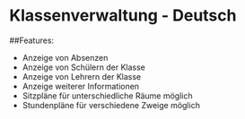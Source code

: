 # Klassenverwaltung - Deutsch

##Features:
- Anzeige von Absenzen
- Anzeige von Schülern der Klasse
- Anzeige von Lehrern der Klasse
- Anzeige weiterer Informationen
- Sitzpläne für unterschiedliche Räume möglich
- Stundenpläne für verschiedene Zweige möglich
